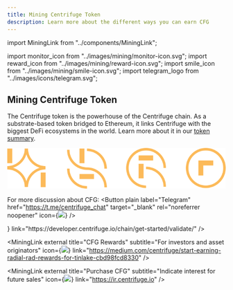 ```yaml
---
title: Mining Centrifuge Token
description: Learn more about the different ways you can earn CFG
---
```


<!-- Imports -->

import MiningLink from "../components/MiningLink";

import monitor_icon from "../images/mining/monitor-icon.svg";
import reward_icon from "../images/mining/reward-icon.svg";
import smile_icon from "../images/mining/smile-icon.svg";
import telegram_logo from "../images/icons/telegram.svg";

<!-- Body -->

<Section>
<Row>
<Col span={5}>

<Box gap="medium">
<Box>

# Mining Centrifuge Token

The Centrifuge token is the powerhouse of the Centrifuge chain. As a substrate-based token bridged to Ethereum, it links Centrifuge with the biggest DeFi ecosystems in the world. Learn more about it in our [token summary](https://ir.centrifuge.io/static/rad-executive-summary-8e1bfe96bbae3981fe43e4bf1fbcec70.pdf).

</Box>
<Box>

![](../images/mining/mining-illustration.svg)

</Box>
<Box direction="row" justify="between">

<Text>For more discussion about CFG:</Text>
<Button plain label="Telegram" href="https://t.me/centrifuge_chat" target="_blank" rel="noreferrer noopener" icon={<Image src={telegram_logo} height="24px" />} />

</Box>
</Box>

</Col>

<Col span={2} margin={{ bottom: "xlarge" }}></Col>

<Col span={5}>

<Box gap="medium">
<MiningLink external title="Become a Validator" subtitle="For the tech savvy" icon={<Image src={monitor_icon} />} link="https://developer.centrifuge.io/chain/get-started/validate/" />

<MiningLink external title="CFG Rewards" subtitle="For investors and asset originators" icon={<Image src={reward_icon} />} link="https://medium.com/centrifuge/start-earning-radial-rad-rewards-for-tinlake-cbd98fcd8330" />

<MiningLink external title="Purchase CFG" subtitle="Indicate interest for future sales" icon={<Image src={smile_icon} />} link="https://ir.centrifuge.io" />
</Box>

</Col>
</Row>
</Section>
